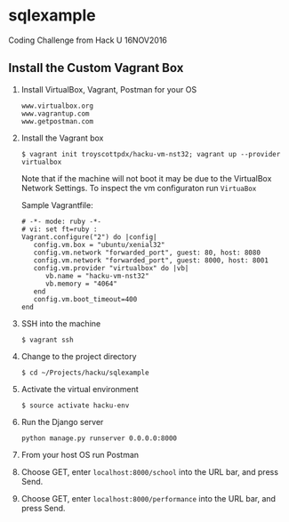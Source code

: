 # sqlexample
Coding Challenge from Hack U 16NOV2016

## Install the Custom Vagrant Box

1. Install VirtualBox, Vagrant, Postman for your OS

   ```
   www.virtualbox.org
   www.vagrantup.com
   www.getpostman.com
   ```

2. Install the Vagrant box

   ```$ vagrant init troyscottpdx/hacku-vm-nst32; vagrant up --provider virtualbox```

   Note that if the machine will not boot it may be due to the VirtualBox Network Settings. To inspect the vm configuraton run `VirtuaBox`
   
   Sample Vagrantfile:
   
   ```
   # -*- mode: ruby -*-
   # vi: set ft=ruby :
   Vagrant.configure("2") do |config|
      config.vm.box = "ubuntu/xenial32"
      config.vm.network "forwarded_port", guest: 80, host: 8080
      config.vm.network "forwarded_port", guest: 8000, host: 8001
      config.vm.provider "virtualbox" do |vb|
         vb.name = "hacku-vm-nst32"
         vb.memory = "4064"
      end
      config.vm.boot_timeout=400
   end
   ```
   
3. SSH into the machine

   ```
   $ vagrant ssh
   ```

4. Change to the project directory

   ```
   $ cd ~/Projects/hacku/sqlexample 
   ```

5. Activate the virtual environment

   ```
   $ source activate hacku-env 
   ```

6. Run the Django server

   ```
   python manage.py runserver 0.0.0.0:8000
   ```

7. From your host OS run Postman

8. Choose GET, enter `localhost:8000/school` into the URL bar, and press Send.

9. Choose GET, enter `localhost:8000/performance` into the URL bar, and press Send.

